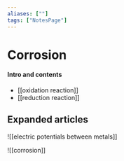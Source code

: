 ```yaml
---
aliases: [""]
tags: ["NotesPage"]
---
```


# Corrosion

#### Intro and contents
- [[oxidation reaction]]
- [[reduction reaction]]



## Expanded articles

![[electric potentials between metals]]

![[corrosion]]
